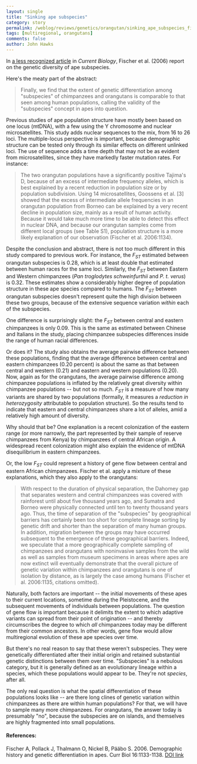 ```yaml
---
layout: single 
title: "Sinking ape subspecies" 
category: story
permalink: /weblog/reviews/genetics/orangutan/sinking_ape_subspecies_fischer_2006.html
tags: [multiregional, orangutans] 
comments: false 
author: John Hawks 
---
```



<p>
In <a href="http://dx.doi.org/10.1016/j.cub.2006.04.033">a less recognized article</a> in <i>Current Biology</i>, Fischer et al. (2006) report on the genetic diversity of ape subspecies. 
</p>

<p>
Here's the meaty part of the abstract: 
</p>

<blockquote>Finally, we find that the extent of genetic differentiation among "subspecies" of chimpanzees and orangutans is comparable to that seen among human populations, calling the validity of the "subspecies" concept in apes into question. </blockquote>

<p>
Previous studies of ape population structure have mostly been based on one locus (mtDNA), with a few using the Y chromosome and nuclear microsatellites. This study adds nuclear sequences to the mix, from 16 to 26 loci. The multiple-locus perspective is important, because demographic structure can be tested only through its similar effects on different unlinked loci. The use of sequence adds a time depth that may not be as evident from microsatellites, since they have markedly faster mutation rates. For instance: 
</p>

<blockquote>The two orangutan populations have a significantly positive Tajima's D, because of an excess of intermediate frequency alleles, which is best explained by a recent reduction in population size or by population subdivision. Using 14 microsatellites, Goossens et al. [3] showed that the excess of intermediate allele frequencies in an orangutan population from Borneo can be explained by a very recent decline in population size, mainly as a result of human activity. Because it would take much more time to be able to detect this effect in nuclear DNA, and because our orangutan samples come from different local groups (see Table S1), population structure is a more likely explanation of our observation (Fischer et al. 2006:1134). </blockquote>

<p>
Despite the conclusion and abstract, there is not too much different in this study compared to previous work. For instance, the <i>F<sub>ST</sub></i> estimated between orangutan subspecies is 0.28, which is at least double that estimated between human races for the same loci. Similarly, the <i>F<sub>ST</sub></i> between Eastern and Western chimpanzees (<i>Pan troglodytes schweinfurthii</i> and <i>P. t. verus</i>) is 0.32. These estimates show a considerably higher degree of population structure in these ape species compared to humans. The <i>F<sub>ST</sub></i> between orangutan subspecies doesn't represent quite the high division between these two groups, because of the extensive sequence variation <i>within</i> each of the subspecies. 
</p>

<p>
One difference is surprisingly slight: the <i>F<sub>ST</sub></i> between central and eastern chimpanzees is only 0.09. This is the same as estimated between Chinese and Italians in the study, placing chimpanzee subspecies differences inside the range of human racial differences. 
</p>

<p>
Or does it? The study also obtains the average pairwise difference between these populations, finding that the average difference between central and eastern chimpanzees (0.20 percent) is about the same as that between central and western (0.21) and eastern and western populations (0.20). Now, again as for the orangutans, the average pairwise difference among chimpanzee populations is inflated by the relatively great diversity within chimpanzee populations -- but not so much. <i>F<sub>ST</sub></i> is a measure of how many variants are shared by two populations (formally, it measures a <i>reduction in heterozygosity</i> attributable to population structure). So the results tend to indicate that eastern and central chimpanzees share a lot of alleles, amid a relatively high amount of diversity. 
</p>

<p>
Why should that be? One explanation is a recent colonization of the eastern range (or more narrowly, the part represented by their sample of reserve chimpanzees from Kenya) by chimpanzees of central African origin. A widespread recent colonization might also explain the evidence of mtDNA disequilibrium in eastern chimpanzees. 
</p>

<p>
Or, the low <i>F<sub>ST</sub></i> could represent a history of gene flow between central and eastern African chimpanzees. Fischer et al. apply a mixture of these explanations, which they also apply to the orangutans: 
</p>

<blockquote>With respect to the duration of physical separation, the Dahomey gap that separates western and central chimpanzees was covered with rainforest until about five thousand years ago, and Sumatra and Borneo were physically connected until ten to twenty thousand years ago. Thus, the time of separation of the "subspecies" by geographical barriers has certainly been too short for complete lineage sorting by genetic drift and shorter than the separation of many human groups. In addition, migration between the groups may have occurred subsequent to the emergence of these geographical barriers. Indeed, we speculate that a more geographically complete sampling of chimpanzees and orangutans with noninvasive samples from the wild as well as samples from museum specimens in areas where apes are now extinct will eventually demonstrate that the overall picture of genetic variation within chimpanzees and orangutans is one of isolation by distance, as is largely the case among humans (Fischer et al. 2006:1135, citations omitted). </blockquote>

<p>
Naturally, both factors are important -- the initial movements of these apes to their current locations, sometime during the Pleistocene, and the subsequent movements of individuals between populations. The question of gene flow is important because it delimits the extent to which adaptive variants can spread from their point of origination -- and thereby circumscribes the degree to which <i>all</i> chimpanzees today may be different from their common ancestors. In other words, gene flow would allow multiregional evolution of these ape species over time. 
</p>

<p>
But there's no real reason to say that these weren't subspecies. They were genetically differentiated after their initial origin and retained substantial genetic distinctions between them over time. "Subspecies" is a nebulous category, but it is generally defined as an evolutionary lineage within a species, which these populations would appear to be. They're not <i>species</i>, after all. 
</p>

<p>
The only real question is what the spatial differentiation of these populations looks like -- are there long clines of genetic variation within chimpanzees as there are within human populations? For that, we will have to sample many more chimpanzees. For orangutans, the answer today is presumably "no", because the subspecies are on islands, and themselves are highly fragmented into small populations. 
</p>

<h4>References:</h4>

<p class="cite">Fischer A, Pollack J, Thalmann O, Nickel B, P&auml;&auml;bo S. 2006. Demographic history and genetic differentiation in apes. Curr Biol 16:1133-1138. <a href="http://dx.doi.org/10.1016/j.cub.2006.04.033">DOI link</a></p>

